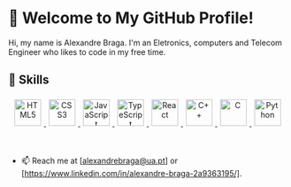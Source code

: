 # 👋 Welcome to My GitHub Profile!

Hi, my name is Alexandre Braga. I'm an Eletronics, computers and Telecom Engineer who likes to code in my free time.

## 📖 Skills

<div align="center">

  <!-- First Row: Web Fundamentals -->
  <a href="https://developer.mozilla.org/en-US/docs/Web/HTML" title="HTML5">
    <img src="https://raw.githubusercontent.com/danielcranney/readme-generator/main/public/icons/skills/html5-colored.svg" alt="HTML5" height="48" style="margin: 5px;">
  </a>
  <a href="https://developer.mozilla.org/en-US/docs/Web/CSS" title="CSS3">
    <img src="https://raw.githubusercontent.com/danielcranney/readme-generator/main/public/icons/skills/css3-colored.svg" alt="CSS3" height="48" style="margin: 5px;">
  </a>
  <a href="https://developer.mozilla.org/en-US/docs/Web/JavaScript" title="JavaScript">
    <img src="https://raw.githubusercontent.com/danielcranney/readme-generator/main/public/icons/skills/javascript-colored.svg" alt="JavaScript" height="48" style="margin: 5px;">
  </a>
  <a href="https://www.typescriptlang.org/" title="TypeScript">
    <img src="https://raw.githubusercontent.com/danielcranney/readme-generator/main/public/icons/skills/typescript-colored.svg" alt="TypeScript" height="48" style="margin: 5px;">
  </a>
  <!-- Second Row: Frameworks & Languages -->
  <a href="https://react.dev/" title="React">
    <img src="https://raw.githubusercontent.com/danielcranney/readme-generator/main/public/icons/skills/react-colored.svg" alt="React" height="48" style="margin: 5px;">
  </a>
  <a href="https://en.cppreference.com/w/" title="C++">
    <img src="https://raw.githubusercontent.com/danielcranney/readme-generator/main/public/icons/skills/cplusplus-colored.svg" alt="C++" height="48" style="margin: 5px;">
  </a>
  <a href="https://en.cppreference.com/w/c" title="C">
    <img src="https://raw.githubusercontent.com/danielcranney/readme-generator/main/public/icons/skills/c-colored.svg" alt="C" height="48" style="margin: 5px;">
  </a>
  <a href="https://www.python.org/" title="Python">
    <img src="https://raw.githubusercontent.com/danielcranney/readme-generator/main/public/icons/skills/python-colored.svg" alt="Python" height="48" style="margin: 5px;">
  </a>
</div>
<br><br>


- 📫 Reach me at [alexandrebraga@ua.pt] or [https://www.linkedin.com/in/alexandre-braga-2a9363195/].
